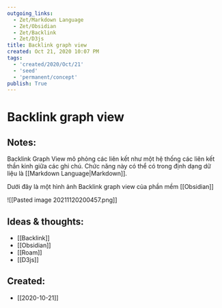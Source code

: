 ```yaml
---
outgoing_links:
  - Zet/Markdown Language
  - Zet/Obsidian
  - Zet/Backlink
  - Zet/D3js
title: Backlink graph view
created: Oct 21, 2020 10:07 PM
tags:
  - 'created/2020/Oct/21'
  - 'seed'
  - 'permanent/concept'
publish: True
---
```

# Backlink graph view

## Notes:
Backlink Graph View mô phỏng các liên kết như một hệ thống các liên kết thần kinh giữa các ghi chú. Chức năng này có thể có trong định dạng dữ liệu là [[Markdown Language|Markdown]].

Dưới đây là một hình ảnh Backlink graph view của phần mềm [[Obsidian]]

![[Pasted image 20211120200457.png]]

## Ideas & thoughts:
- [[Backlink]]
- [[Obsidian]]
- [[Roam]]
- [[D3js]]


## Created:
- [[2020-10-21]]
